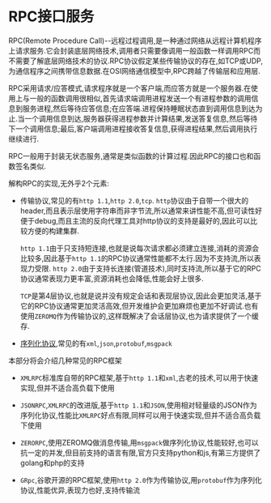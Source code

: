 # RPC接口服务

RPC(Remote Procedure Call)--远程过程调用,是一种通过网络从远程计算机程序上请求服务.它会封装底层网络技术,调用者只需要像调用一般函数一样调用RPC而不需要了解底层网络技术的协议.RPC协议假定某些传输协议的存在,如TCP或UDP,为通信程序之间携带信息数据.在OSI网络通信模型中,RPC跨越了传输层和应用层.


RPC采用请求/应答模式,请求程序就是一个客户端,而应答方就是一个服务器.在使用上与一般的函数调用很相似,首先请求端调用进程发送一个有进程参数的调用信息到服务进程,然后等待应答信息;在应答端.进程保持睡眠状态直到调用信息到达为止.当一个调用信息到达,服务器获得进程参数并计算结果,发送答复信息,然后等待下一个调用信息;最后,客户端调用进程接收答复信息,获得进程结果,然后调用执行继续进行.

RPC一般用于封装无状态服务,通常是类似函数的计算过程.因此RPC的接口也和函数签名类似.

解构RPC的实现,无外乎2个元素:

+ 传输协议,常见的有`http 1.1`,`http 2.0`,`tcp`.
    `http`协议由于自带一个很大的header,而且表示层使用字符串而非字节流,所以通常来讲性能不高,但可读性好便于debug,而且主流的反向代理工具对http协议的支持是最好的,因此可以比较方便的构建集群.
    
    `http 1.1`由于只支持短连接,也就是说每次请求都必须建立连接,消耗的资源会比较多,因此基于`http 1.1`的RPC协议通常性能都不太行.因为不支持流,所以表现力受限.
    `http 2.0`由于支持长连接(管道技术),同时支持流,所以基于它的RPC协议通常表现力更丰富,资源消耗也会降低,性能会好上很多.
    
    `TCP`是第4层协议,也就是说并没有规定会话和表现层协议,因此会更加灵活,基于它的RPC协议通常更加灵活高效,但开发维护会更加麻烦也更加不好调试.也有使用`ZEROMQ`作为传输协议的,这样既解决了会话层协议,也为请求提供了一个缓存.
    
+ [序列化协议](http://blog.hszofficial.site/TutorialForPython/%E8%AF%AD%E6%B3%95%E7%AF%87/%E6%96%87%E6%9C%AC%E4%B8%8E%E5%AD%97%E8%8A%82%E5%BA%8F/%E5%BA%8F%E5%88%97%E5%8C%96.html),常见的有`xml`,`json`,`protobuf`,`msgpack`


本部分将会介绍几种常见的RPC框架

+ `XMLRPC`标准库自带的RPC框架,基于`http 1.1`和`xml`,古老的技术,可以用于快速实现,但并不适合高负载下使用

+ `JSONRPC`,`XMLRPC`的改进版,基于`http 1.1`和`JSON`,使用相对轻量级的JSON作为序列化协议,性能比`XMLRPC`好点有限,同样可以用于快速实现,但并不适合高负载下使用

+ `ZERORPC`,使用ZEROMQ做消息传输,用`msgpack`做序列化协议,性能较好,也可以抗一定的并发,但目前支持的语言有限,官方只支持python和js,有第三方提供了golang和php的支持
+ `GRpc`,谷歌开源的RPC框架,使用`http 2.0`作为传输协议,用`protobuf`作为序列化协议,性能优异,表现力也好,支持传输流


